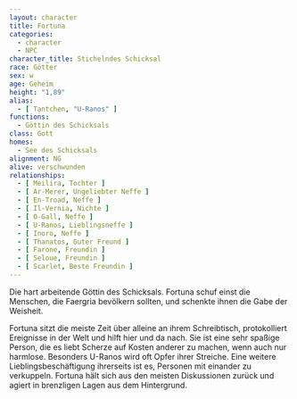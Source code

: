 ```yaml
---
layout: character
title: Fortuna
categories:
  - character
  - NPC
character_title: Stichelndes Schicksal
race: Götter
sex: w
age: Geheim
height: "1,89"
alias:
  - [ Tantchen, "U-Ranos" ]
functions:
  - Göttin des Schicksals
class: Gott
homes:
  - See des Schicksals
alignment: NG
alive: verschwunden
relationships:
  - [ Meilira, Tochter ]
  - [ Ar-Merer, Ungeliebter Neffe ]
  - [ En-Troad, Neffe ]
  - [ Il-Vernia, Nichte ]
  - [ O-Gall, Neffe ]
  - [ U-Ranos, Lieblingsneffe ]
  - [ Inoro, Neffe ]
  - [ Thanatos, Guter Freund ]
  - [ Farone, Freundin ]
  - [ Seloue, Freundin ]
  - [ Scarlet, Beste Freundin ]
---
```


Die hart arbeitende Göttin des Schicksals. Fortuna schuf einst die Menschen, die Faergria bevölkern sollten, und
schenkte ihnen die Gabe der Weisheit.

Fortuna sitzt die meiste Zeit über alleine an ihrem Schreibtisch, protokolliert Ereignisse in der Welt und hilft hier
und da nach. Sie ist eine sehr spaßige Person, die es liebt Scherze auf Kosten anderer zu machen, wenn auch nur
harmlose. Besonders U-Ranos wird oft Opfer ihrer Streiche. Eine weitere Lieblingsbeschäftigung ihrerseits ist es,
Personen mit einander zu verkuppeln. Fortuna hält sich aus den meisten Diskussionen zurück und agiert in brenzligen
Lagen aus dem Hintergrund.